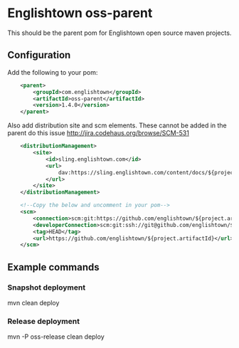 # Englishtown oss-parent
This should be the parent pom for Englishtown open source maven projects.


## Configuration
Add the following to your pom:

```xml
    <parent>
        <groupId>com.englishtown</groupId>
        <artifactId>oss-parent</artifactId>
        <version>1.4.0</version>
    </parent>
```

Also add distribution site and scm elements.  These cannot be added in the parent do this issue
http://jira.codehaus.org/browse/SCM-531

```xml
    <distributionManagement>
        <site>
            <id>sling.englishtown.com</id>
            <url>
                dav:https://sling.englishtown.com/content/docs/${project.groupId}/${project.artifactId}/${project.version}
            </url>
        </site>
    </distributionManagement>

    <!--Copy the below and uncomment in your pom-->
    <scm>
        <connection>scm:git:https://github.com/englishtown/${project.artifactId}.git</connection>
        <developerConnection>scm:git:ssh://git@github.com/englishtown/${project.artifactId}.git</developerConnection>
        <tag>HEAD</tag>
        <url>https://github.com/englishtown/${project.artifactId}</url>
    </scm>
```


## Example commands

### Snapshot deployment
mvn clean deploy

### Release deployment
mvn -P oss-release clean deploy
